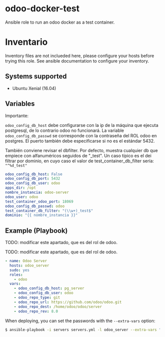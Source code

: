 # odoo-docker-test

Ansible role to run an odoo docker as a test container.

# Inventario

Inventory files are not inclueded here, please configure your hosts before
trying this role. See ansible documentation to configure your inventory.

## Systems supported

- Ubuntu Xenial (16.04)

## Variables

Importante:

`odoo_config_db_host` debe configurarse con la ip de la máquina que ejecuta
postgresql, de lo contrario odoo no funcionará.
La variable `odoo_config_db_passwd` se corresponde con la contraseña del ROL
odoo en postgres.
El puerto también debe especificarse si no es el estándar 5432.

También conviene revisar el dbfilter. Por defecto, muestra cualquier db que
empiece con alfanuméricos seguidos de "_test". Un caso típico es el dei
filtrar por dominio, en cuyo caso el valor de test_container_db_filter sería:
`"^%d_test"` 

```yaml
odoo_config_db_host: False
odoo_config_db_port: 5432
odoo_config_db_user: odoo
apps_dir: /opt
nombre_instancia: odoo-server
odoo_user: odoo
test_container_odoo_port: 18069
odoo_config_db_passwd: odoo
test_container_db_filter: "(\\w+)_test$"
dominio: "{{ nombre_instancia }}"

```


## Example (Playbook)

TODO: modificar este apartado, que es del rol de odoo.

TODO: modificar este apartado, que es del rol de odoo.

```yaml
- name: Odoo Server
  hosts: odoo_server
  sudo: yes
  roles:
    - odoo
  vars:
    - odoo_config_db_host: pg_server
    - odoo_config_db_user: odoo
    - odoo_repo_type: git
    - odoo_repo_url: https://github.com/odoo/odoo.git
    - odoo_repo_dest: /home/odoo/odoo/server
    - odoo_repo_rev: 8.0
```

When deploying, you can set the passwords with the `--extra-vars` option:

```sh
$ ansible-playbook -i servers servers.yml -l odoo_server --extra-vars "odoo_user_passwd=pAssWorD odoo_config_admin_passwd=SuPerPassWorD odoo_config_db_passwd=PaSswOrd"
```
